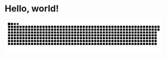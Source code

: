 # Hello, world!

<picture>
  <source media="(prefers-color-scheme: dark)" srcset="https://github.com/kukujik/kukujik/raw/output/github-contribution-grid-snake-dark.svg" />
  <source media="(prefers-color-scheme: light)" srcset="https://github.com/kukujik/kukujik/raw/output/github-contribution-grid-snake.svg" />
  <img alt="github-snake" src="https://github.com/kukujik/kukujik/raw/output/github-contribution-grid-snake.svg" />
</picture>
